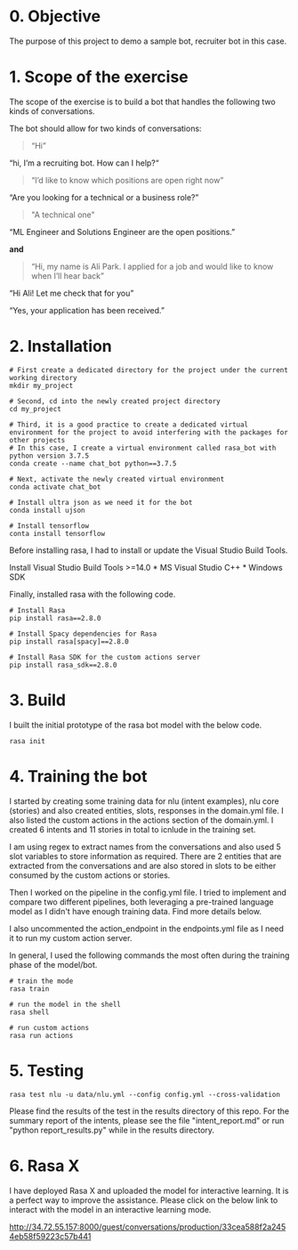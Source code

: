 # 0. Objective 
The purpose of this project to demo a sample bot, recruiter bot in this case.

# 1. Scope of the exercise
The scope of the exercise is to build a bot that handles the following two kinds of conversations.

The bot should allow for two kinds of conversations:

> “Hi”

“hi, I’m a recruiting bot. How can I help?“

> “I’d like to know which positions are open right now”

“Are you looking for a technical or a business role?”

> "A technical one"

“ML Engineer and Solutions Engineer are the open positions.”

**and** 

> “Hi, my name is Ali Park. I applied for a job and would like to know when I’ll hear back”

“Hi Ali! Let me check that for you”

“Yes, your application has been received.”


# 2. Installation

```
# First create a dedicated directory for the project under the current working directory
mkdir my_project

# Second, cd into the newly created project directory
cd my_project

# Third, it is a good practice to create a dedicated virtual environment for the project to avoid interfering with the packages for other projects
# In this case, I create a virtual environment called rasa_bot with python version 3.7.5
conda create --name chat_bot python==3.7.5

# Next, activate the newly created virtual environment
conda activate chat_bot

# Install ultra json as we need it for the bot
conda install ujson

# Install tensorflow
conta install tensorflow

```

Before installing rasa, I had to install or update the Visual Studio Build Tools.

Install Visual Studio Build Tools >=14.0
    * MS Visual Studio C++
	* Windows SDK 

Finally, installed rasa with the following code. 
```
# Install Rasa 
pip install rasa==2.8.0

# Install Spacy dependencies for Rasa
pip install rasa[spacy]==2.8.0

# Install Rasa SDK for the custom actions server
pip install rasa_sdk==2.8.0
```


# 3. Build 

I built the initial prototype of the rasa bot model with the below code. 

```
rasa init

```


# 4. Training the bot 

I started by creating some training data for nlu (intent examples), nlu core (stories) and also created entities, slots, responses in the domain.yml file. I also listed the custom actions in the actions section of the domain.yml. I created 6 intents and 11 stories in total to icnlude in the training set.

I am using regex to extract names from the conversations and also used 5 slot variables to store information as required. There are 2 entities that are extracted from the conversations and are also stored in slots to be either consumed by the custom actions or stories. 

Then I worked on the pipeline in the config.yml file. I tried to implement and compare two different pipelines, both leveraging a pre-trained language model as I didn't have enough training data.  Find more details below.

I also uncommented the action_endpoint in the endpoints.yml file as I need it to run my custom action server. 

In general, I used the following commands the most often during the training phase of the model/bot.  

  ```
  # train the mode
  rasa train
  
  # run the model in the shell
  rasa shell
  
  # run custom actions
  rasa run actions

  ```

   
# 5. Testing

```
rasa test nlu -u data/nlu.yml --config config.yml --cross-validation

```

Please find the results of the test in the results directory of this repo. For the summary report of the intents, please see the file "intent_report.md" or run "python report_results.py" while in the results directory.


# 6. Rasa X

I have deployed Rasa X and uploaded the model for interactive learning. It is a perfect way to improve the assistance. Please click on the below link to interact with the model in an interactive learning mode.

http://34.72.55.157:8000/guest/conversations/production/33cea588f2a2454eb58f59223c57b441

